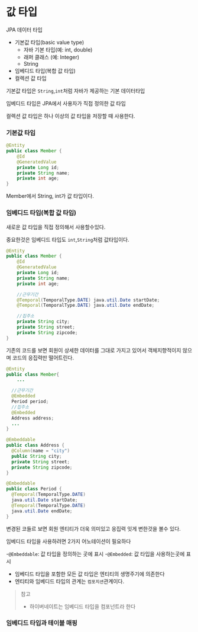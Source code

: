 # 값 타입
JPA 데이터 타입
- 기본값 타입(basic value type)
    - 자바 기본 타입(예: int, double)
    - 래퍼 클래스 (예: Integer)
    - String
- 임베디드 타입(복합 값 타입)
- 컬렉션 값 타입

기본값 타입은 `String`,`int`처럼 자바가 제공하는 기본 데이터타입

임베디드 타입은 JPA에서 사용자가 직접 정의한 값 타입

컬렉션 값 타입은 하나 이상의 값 타입을 저장할 때 사용한다.

### 기본값 타입

```java
@Entity
public class Member {
    @Id
    @GeneratedValue
    private Long id;
    private String name;
    private int age;
}
```
Member에서 String, int가 값 타입이다.

### 임베디드 타입(복합 값 타입)
새로운 값 타입을 직접 정의해서 사용할수있다.

중요한것은 임베디드 타입도 `int`,`String`처럼 값타입이다.
```java
@Entity
public class Member {
    @Id
    @GeneratedValue
    private Long id;
    private String name;
    private int age;

    //근무기간
    @Temporal(TemporalType.DATE) java.util.Date startDate;
    @Temporal(TemporalType.DATE) java.util.Date endDate;

    //집주소
    private String city;
    private String street;
    private String zipcode;
}
```

기존의 코드를 보면 회원이 상세한 데이터를 그대로 가지고 있어서 객체지향적이지 않으며 코드의 응집력만 떨어트린다.

```java
@Entity
public class Member{
    ...

  //근무기간
  @Embedded
  Period period;
  //집주소
  @Embedded
  Address address;
  ...
}

@Embeddable
public class Address {
  @Column(name = "city")
  public String city;
  private String street;
  private String zipcode;
}

@Embeddable
public class Period {
  @Temporal(TemporalType.DATE)
  java.util.Date startDate;
  @Temporal(TemporalType.DATE)
  java.util.Date endDate;
}
```
변경된 코들르 보면 회원 엔티티가 더욱 의미있고 응집력 잇게 변한것을 볼수 있다.

임베디드 타입을 사용하려면 2가지 어노테이션이 필요하다

-`@Embeddable`: 값 타입을 정의하는 곳에 표시
-`@Embedded`: 값 타입을 사용하는곳에 표시

- 임베디드 타입을 포함한 모든 값 타입은 엔티티의 생명주기에 의존한다
- 엔티티와 임베디드 타입의 관계는 `컴포지션`관계이다.
> 참고
> - 하이버네이트는 임베디드 타입을 컴포넌트라 한다

### 임베디드 타입과 테이블 매핑